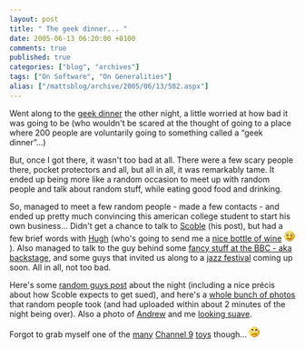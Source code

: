 ```yaml
---
layout: post
title: " The geek dinner... "
date: 2005-06-13 06:20:00 +0100
comments: true
published: true
categories: ["blog", "archives"]
tags: ["On Software", "On Generalities"]
alias: ["/mattsblog/archive/2005/06/13/582.aspx"]
---
```

<!-- more -->

<P>Went along to the <A href="http://www.perfectpath.co.uk/wiki/index.php/London_Geek_Dinner_June_7th_2005">geek dinner</A> the other night, a little worried at how bad it was going to be (who wouldn't be scared at the thought of going to a place where 200 people are voluntarily going to something called a &#8220;geek dinner&#8221;...)</P>
 <P>But, once I got there, it wasn't too bad at all. There were a few scary people there, pocket protectors and all, but all in all, it was remarkably tame. It ended up being more like a random occasion to meet up with random people and talk about random stuff, while eating good food and drinking. </P>
 <P>So, managed to meet a few random people - made a few contacts - and ended up pretty much convincing this american college student to start his own business... Didn't get a chance to talk to <A href="http://scoble.weblogs.com/">Scoble</A>&nbsp;(his <Ahref="http://radio.weblogs.com/0001011/2005/06/08.html#a10335">post</A>), but had a few brief words with <A href="http://www.gapingvoid.com/">Hugh</A> (who's going to send me a <A href="http://www.gapingvoid.com/Moveable_Type/archives/001646.html">nice bottle of wine</A> <IMG alt=":)" class="emoticon" src="/images/emotions/emotion-1.gif" border=0>). Also managed to talk to the guy behind some <A href="http://backstage.bbc.co.uk/">fancy stuff at the BBC - aka backstage</A>, and some guys that invited us along to a <A href="http://www.abbeyfest.co.uk/frames_noflash.htm">jazz festival</A> coming up soon. All in all, not too bad.</P>
 <P>Here's some <A href="http://www.itwriting.com/blog/?postid=164">random guys post</A>&nbsp;about the night (including a nice pr&#233;cis about how Scoble expects to get sued), and here's a <A href="http://www.flickr.com/groups/londongeekdinner0607/pool/">whole bunch of photos</A> that random people took (and had uploaded within about 2 minutes of the night being over). Also a photo of&nbsp;<A href="http://biscuit-rant.blogspot.com">Andrew</A> and me <A href="http://www.flickr.com/photos/richardbyrom/18099812/">looking suave</A>.</P>
 <P>Forgot to grab myself one of the <A href="http://www.flickr.com/photos/cybaea/18078244/in/pool-londongeekdinner0607/">many</A> <A href="http://channel9.msdn.com/">Channel 9</A> <A href="http://www.flickr.com/photos/cybaea/18078646/in/pool-londongeekdinner0607/">toys</A> though... <IMG alt=:( class="emoticon" src="/images/emotions/emotion-6.gif" border=0></P>
